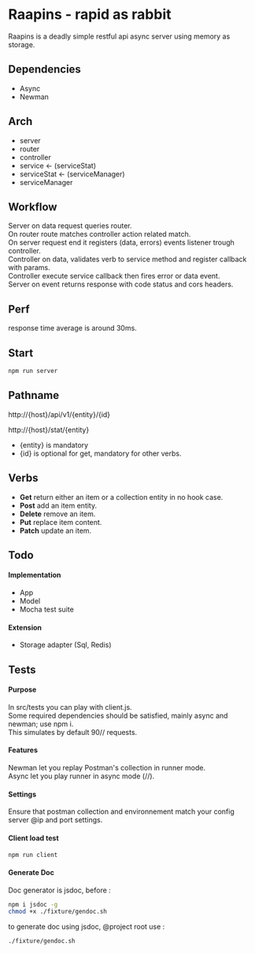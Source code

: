 # Raapins - rapid as rabbit

Raapins is a deadly simple restful api async server using memory as storage.  

## Dependencies

* Async
* Newman

## Arch

* server
* router
* controller
* service <- (serviceStat)
* serviceStat <- (serviceManager)
* serviceManager

## Workflow

Server on data request queries router.  
On router route matches controller action related match.  
On server request end it registers (data, errors) events listener trough controller.  
Controller on data, validates verb to service method and register callback with params.  
Controller execute service callback then fires error or data event.  
Server on event returns response with code status and cors headers.  

## Perf
response time average is around 30ms.  

## Start

```bash
npm run server
```

## Pathname

http://{host}/api/v1/{entity}/{id}

http://{host}/stat/{entity}

* {entity} is mandatory
* {id} is optional for get, mandatory for other verbs.

## Verbs

* **Get** return either an item or a collection entity in no hook case.
* **Post** add an item entity.
* **Delete** remove an item.
* **Put** replace item content.
* **Patch** update an item.

## Todo

#### Implementation

* App
* Model
* Mocha test suite

#### Extension

* Storage adapter (Sql, Redis)

## Tests

#### Purpose

In src/tests you can play with client.js.  
Some required dependencies should be satisfied, mainly async and newman; use npm i.  
This simulates by default 90// requests.

#### Features

Newman let you replay Postman's collection in runner mode.  
Async let you play runner in async mode (//).  

#### Settings

Ensure that postman collection and environnement match your config server @ip and port settings.

#### Client load test
```bash
npm run client
```
#### Generate Doc

Doc generator is jsdoc, before :
```bash
npm i jsdoc -g
chmod +x ./fixture/gendoc.sh
```
to generate doc using jsdoc, @project root use :
```bash
./fixture/gendoc.sh
```